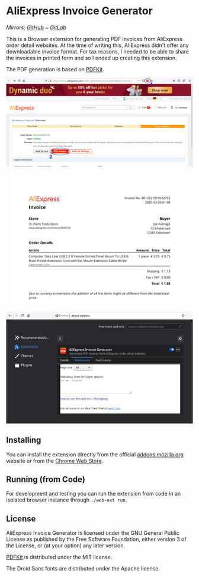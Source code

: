 # AliExpress Invoice Generator

*Mirrors: [GitHub] ~ [GitLab]*

This is a Browser extension for generating PDF invoices from AliExpress order detail
websites. At the time of writing this, AliExpress didn't offer any downloadable
invoice format. For tax reasons, I needed to be able to share the invoices in printed
form and so I ended up creating this extension.

The PDF generation is based on [PDFKit].

![](screenshots/onboarding-1.png "Two ways to create the invoice")

![](screenshots/onboarding-2.png "Generated PDF")

![](screenshots/onboarding-3.png "Extension settings")

## Installing

You can install the extension directly from the official [addons.mozilla.org] website
or from the [Chrome Web Store].

## Running (from Code)

For development and testing you can run the extension from code in an isolated browser
instance through `./web-ext run`.

## License

AliExpress Invoice Generator is licensed under the GNU General Public License as published
by the Free Software Foundation, either version 3 of the License, or (at your option) any
later version.

[PDFKit] is distributed under the MIT license.

The Droid Sans fonts are distributed under the Apache license.

[addons.mozilla.org]: https://addons.mozilla.org/firefox/addon/aliexpress-invoice-generator/
[Chrome Web Store]: https://chrome.google.com/webstore/detail/haebneihcbnfnhbdpokdbkekepnoiadn
[GitHub]: https://github.com/Johennes/aliexpress-invoice-generator
[GitLab]: https://gitlab.com/cherrypicker/aliexpress-invoice-generator
[PDFKit]: https://github.com/foliojs/pdfkit
